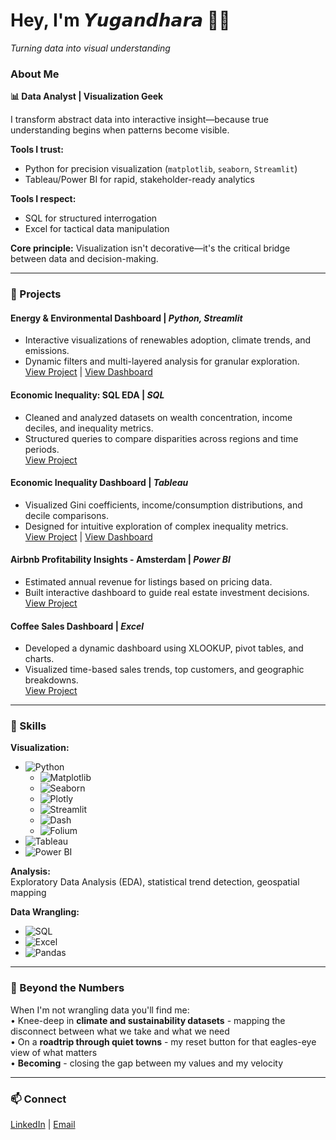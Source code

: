 # Hey, I'm 𝙔𝙪𝙜𝙖𝙣𝙙𝙝𝙖𝙧𝙖 👋🏻
*Turning data into visual understanding*

### About Me  
**📊 Data Analyst | Visualization Geek**  

I transform abstract data into interactive insight—because true understanding begins when patterns become visible.  

**Tools I trust:**  
- Python for precision visualization (`matplotlib`, `seaborn`, `Streamlit`)  
- Tableau/Power BI for rapid, stakeholder-ready analytics  

**Tools I respect:**  
- SQL for structured interrogation  
- Excel for tactical data manipulation  

**Core principle:** Visualization isn't decorative—it's the critical bridge between data and decision-making.  

---

### 🚀 Projects  

#### **Energy & Environmental Dashboard** | *Python, Streamlit*  
- Interactive visualizations of renewables adoption, climate trends, and emissions.  
- Dynamic filters and multi-layered analysis for granular exploration.  
[View Project](https://github.com/Yugandhara-Yeolekar/Energy-Environment-Dashboard) | [View Dashboard](https://energy-environment-dashboard.streamlit.app/)  

#### **Economic Inequality: SQL EDA** | *SQL*  
- Cleaned and analyzed datasets on wealth concentration, income deciles, and inequality metrics.  
- Structured queries to compare disparities across regions and time periods.  
[View Project](https://github.com/Yugandhara-Yeolekar/Economic-Inequality-SQL)  

#### **Economic Inequality Dashboard** | *Tableau*  
- Visualized Gini coefficients, income/consumption distributions, and decile comparisons.  
- Designed for intuitive exploration of complex inequality metrics.  
[View Project](https://github.com/Yugandhara-Yeolekar/Economic-Inequality-Tableau) | [View Dashboard](https://public.tableau.com/app/profile/yugandhara.yeolekar/viz/EconomicInequality/EconomicInequality)

#### **Airbnb Profitability Insights - Amsterdam** | *Power BI*

-   Estimated annual revenue for listings based on pricing data.
-   Built interactive dashboard to guide real estate investment decisions.\
[View Project](https://github.com/Yugandhara-Yeolekar/Airbnb-Profitability-Insights-Amsterdam-Power-BI)

#### **Coffee Sales Dashboard** | *Excel*

-   Developed a dynamic dashboard using XLOOKUP, pivot tables, and charts.
-   Visualized time-based sales trends, top customers, and geographic breakdowns.\
[View Project](https://github.com/Yugandhara-Yeolekar/Coffee_Sales_Dashboard-Excel)

---

### 🔧 Skills  
**Visualization:**  
- ![Python](https://img.shields.io/badge/Python-3776AB?style=flat&logo=python&logoColor=white)
  - ![Matplotlib](https://img.shields.io/badge/Matplotlib-11557C?style=flat&logo=matplotlib&logoColor=white)
  - ![Seaborn](https://img.shields.io/badge/Seaborn-4B77BE?style=flat)
  - ![Plotly](https://img.shields.io/badge/Plotly-3F4F75?style=flat&logo=plotly&logoColor=white)
  - ![Streamlit](https://img.shields.io/badge/Streamlit-FF4B4B?style=flat&logo=streamlit&logoColor=white)
  - ![Dash](https://img.shields.io/badge/Dash-008DE4?style=flat&logo=dash&logoColor=white)
  - ![Folium](https://img.shields.io/badge/Folium-77B829?style=flat)
- ![Tableau](https://img.shields.io/badge/Tableau-E97627?style=flat&logo=tableau&logoColor=white)
- ![Power BI](https://img.shields.io/badge/Power_BI-F2C811?style=flat&logo=powerbi&logoColor=black)  

**Analysis:**  
Exploratory Data Analysis (EDA), statistical trend detection, geospatial mapping  

**Data Wrangling:**  
- ![SQL](https://img.shields.io/badge/SQL-4479A1?style=flat&logo=postgresql&logoColor=white)
- ![Excel](https://img.shields.io/badge/Excel-217346?style=flat&logo=microsoftexcel&logoColor=white)
- ![Pandas](https://img.shields.io/badge/Pandas-150458?style=flat&logo=pandas&logoColor=white)  

---
### 🌿 Beyond the Numbers  
When I'm not wrangling data you'll find me:  
• Knee-deep in **climate and sustainability datasets** - mapping the disconnect between what we take and what we need  
• On a **roadtrip through quiet towns** - my reset button for that eagles-eye view of what matters  
• **Becoming** - closing the gap between my values and my velocity  

---

### 📫 Connect  
[LinkedIn](https://www.linkedin.com/in/yugandharayeolekar/) | [Email](mailto:yugandhara.yeolekar@gmail.com)  

